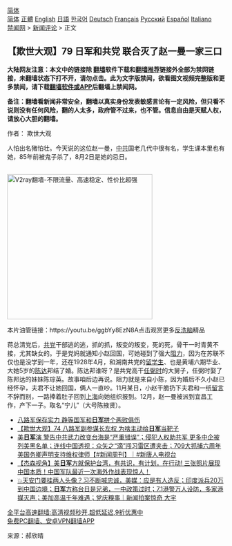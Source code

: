  <!-- 面包屑导航 --> <div class="breadcrumb"><!-- GTranslate: https://gtranslate.io/ -->  <div class="switcher notranslate">  <div class="selected">  <a href="#" onclick="return false;"> 简体</a>  </div>  <div class="option">  <a href="https://www.bannedbook.org" onclick="doGTranslate('zh-CN|zh-CN');jQuery('div.switcher div.selected a').html(jQuery(this).html());return false;" title="简体中文" class="nturl selected"> 简体</a>  <a href="https://www.bannedbook.org/zh-tw/" onclick="doGTranslate('zh-CN|zh-TW');jQuery('div.switcher div.selected a').html(jQuery(this).html());return false;" title="繁體中文" class="nturl"> 正體</a>  <a href="https://www.bannedbook.org/en/" onclick="doGTranslate('zh-CN|en');jQuery('div.switcher div.selected a').html(jQuery(this).html());return false;" title="English" class="nturl"> English</a>  <a href="https://www.bannedbook.org/ja/" onclick="doGTranslate('zh-CN|ja');jQuery('div.switcher div.selected a').html(jQuery(this).html());return false;" title="日本語" class="nturl"> 日語</a>  <a href="https://www.bannedbook.org/ko/" onclick="doGTranslate('zh-CN|ko');jQuery('div.switcher div.selected a').html(jQuery(this).html());return false;" title="한국어" class="nturl"> 한국어</a>  <a href="https://www.bannedbook.org/de/" onclick="doGTranslate('zh-CN|de');jQuery('div.switcher div.selected a').html(jQuery(this).html());return false;" title="Deutsch" class="nturl"> Deutsch</a>  <a href="https://www.bannedbook.org/fr/" onclick="doGTranslate('zh-CN|fr');jQuery('div.switcher div.selected a').html(jQuery(this).html());return false;" title="Français" class="nturl"> Français</a>  <a href="https://www.bannedbook.org/ru/" onclick="doGTranslate('zh-CN|ru');jQuery('div.switcher div.selected a').html(jQuery(this).html());return false;" title="Русский" class="nturl"> Русский</a>  <a href="https://www.bannedbook.org/es/" onclick="doGTranslate('zh-CN|es');jQuery('div.switcher div.selected a').html(jQuery(this).html());return false;" title="Español" class="nturl"> Español</a>  <a href="https://www.bannedbook.org/it/" onclick="doGTranslate('zh-CN|it');jQuery('div.switcher div.selected a').html(jQuery(this).html());return false;" title="Italiano" class="nturl"> Italiano</a>  </div>  </div>      <div class='breadcrumb-sub'><!-- Breadcrumb NavXT 6.3.0 --> <a href="https://www.bannedbook.org/" class="home">禁闻网</a> &gt; <a href="https://www.bannedbook.org/bnews/comments/" class="category">新闻评论</a> &gt; 正文</div></div><h2>【欺世大观】79 日军和共党 联合灭了赵一曼一家三口</h2> <p class="notice"><b>大陆网友注意：本文中的链接除 <a href="https://github.com/bannedbook/fanqiang" >翻墙</a>软件下载和<a href="https://github.com/killgcd/justmysocks/blob/master/README.md">翻墙推荐</a>链接外全部为禁网链接，未翻墙状态下打不开，请勿点击。此为文字版禁闻，欲看图文视频完整版和更多禁闻，请下载<a href="https://github.com/bannedbook/fanqiang">翻墙软件或APP</a>后翻墙上禁闻网。</p><p>备注：翻墙看新闻非常安全，翻墙以真实身份发表敏感言论有一定风险，但只看不说则没有任何风险，翻的人太多，政府管不过来，也不管。信息自由是天赋人权，请放心大胆的翻墙。</b></p>  <div class="entry"> <p>作者： 欺世大观</p> <p id="summary">人怕出名猪怕壮。今天说的这位赵一曼，<a href="https://www.bannedbook.org/bnews/tag/%e4%b8%ad%e5%85%b1/" class="st_tag internal_tag" rel="tag" title="标签 中共 下的日志">中共</a>国老几代中很有名，学生课本里也有她，85年前被鬼子杀了，8月2日是她的忌日。</p>  <p id="conimg"></p> <p><br/><a href="https://github.com/bannedbook/fanqiang/wiki/V2ray%E6%9C%BA%E5%9C%BA"><img src="https://raw.githubusercontent.com/bannedbook/fanqiang/master/v2ss/images/v2free.jpg" width="336" alt="V2ray翻墙-不限流量、高速稳定、性价比超强"></a><br/></p>  <p>本片油管链接：https://youtu.be/ggbYy8EzN8A点击观赏更多<a href="https://www.bannedbook.org/bnews/tag/%E5%8F%8D%E6%B4%97%E8%84%91/" class="st_tag internal_tag" rel="tag" title="标签 反洗脑 下的日志">反洗脑</a>精品</p> <p>蒋总清党后，<a href="https://www.bannedbook.org/bnews/tag/%E5%85%B1%E5%85%9A/" class="st_tag internal_tag" rel="tag" title="标签 共党 下的日志">共党</a>干部逃的逃，抓的抓，叛变的叛变，死的死，骨干一时青黄不接，尤其缺女的。于是党妈就通知小赵回国，可她碰到了强大<a href="https://www.bannedbook.org/bnews/tag/%E9%98%BB%E5%8A%9B/" class="st_tag internal_tag" rel="tag" title="标签 阻力 下的日志">阻力</a>，因为在苏联不仅也是没学到一年，还在1928年4月，和湖南共党的<a href="https://www.bannedbook.org/bnews/tag/%e7%95%99%e5%ad%a6%e7%94%9f/" class="st_tag internal_tag" rel="tag" title="标签 留学生 下的日志">留学生</a>、也是黄埔六期毕业、大她5岁的<a href="https://www.bannedbook.org/bnews/tag/%e9%99%88%e8%be%be/" class="st_tag internal_tag" rel="tag" title="标签 陈达 下的日志">陈达</a>邦结了婚。陈达邦谁呀？是共党高干<a href="https://www.bannedbook.org/bnews/tag/%e4%bb%bb%e5%bc%bc%e6%97%b6/" class="st_tag internal_tag" rel="tag" title="标签 任弼时 下的日志">任弼时</a>的大舅子，任弼时娶了陈邦达的妹妹陈琮英。故事咱后边再说。阻力就是来自小陈，因为婚后不久小赵已经怀孕，夫君不让她回国，俩人一直吵。11月某日，小赵干脆扔下夫君和一纸<span class='wp_keywordlink'><a href="https://www.bannedbook.org/bnews/tougao/" title="留言" target="_blank">留言</a></span>不辞而别，一路捧着肚子回到<a href="https://www.bannedbook.org/bnews/tag/%e4%b8%8a%e6%b5%b7/" class="st_tag internal_tag" rel="tag" title="标签 上海 下的日志">上海</a>向她组织报到。12月，赵一曼被派到宜昌工作，产下一子。取名“宁儿”（大号陈掖贤）。</p>  <ul class='op-related-articles' title='相关阅读'> <li><a href='https://www.bannedbook.org/bnews/lifebaike/20210810/1603644.html' target='_blank'>八路军保存实力 静等国军和<b>日军</b>拼个两败俱伤</a></li> <li><a href='https://www.bannedbook.org/bnews/comments/20210713/1585940.html' target='_blank'>【欺世大观】74 八路军副参谋长左权 为啥主动给<b>日军</b>当靶子</a></li> <li><a href='https://www.bannedbook.org/bnews/bannedvideo/20210711/1584800.html' target='_blank'>美<b>日军</b>演 警告中共武力改变台海是“严重错误”；侵犯人权助共军 更多中企被列美黑名单；连线中国透视：众矢之“滴”闯习雷区遭夹击；709大抓捕六周年 美国务卿声明支持维权律师【#新闻周刊】｜#新唐人电视台</a></li> <li><a href='https://www.bannedbook.org/bnews/comments/20210704/1580122.html' target='_blank'>【杰森视角】美<b>日军</b>方就保护台湾，有共识，有计划，在行动! 三张照片展现中国本质！中国军队最近一次海外作战表现惊人！</a></li> <li><a href='https://www.bannedbook.org/bnews/bannedvideo/20210630/1577317.html' target='_blank'>💥天安门要挂两人头像？习不断喊忠诚，美媒：应是有人造反；印度派兵20万到中国边境；<b>日军</b>方称台日是兄弟，一中政策过时；7.1港警万人设防，多家港媒灭声；美加高温千年难遇；党庆糗事｜新闻拍案惊奇 大宇</a></li> </ul> <p class="texttj"> <a href="https://github.com/bannedbook/fanqiang/wiki/V2ray%E6%9C%BA%E5%9C%BA" target="_blank">全平台高速翻墙:高清视频秒开,超低延迟,9折优惠中</a><br/> <a href="https://github.com/bannedbook/fanqiang/wiki/%E7%A6%81%E9%97%BB%E7%BD%91%E5%AE%89%E5%8D%93%E7%BF%BB%E5%A2%99%E6%96%B0%E9%97%BBAPP" target="_blank">免费PC翻墙、安卓VPN翻墙APP</a></p><p> 来源：郝欣晴 </p> <a name='sharetosocial'></a>  <div style="margin-bottom:5px;padding-bottom:5px;clear:both"> <div id="archive-pix-1" class="banner-ads"> <!-- AuctionX Display platform tag START --> <div id="26318x728x90x621x_ADSLOT2" clicktrack="%%CLICK_URL_ESC%%"></div> <!-- AuctionX Display platform tag END --> </div> <div id="archive-pix-2" class="banner-ads"> <!-- AuctionX Display platform tag START --> <div id="26315x300x250x621x_ADSLOT2" clicktrack="%%CLICK_URL_ESC%%"></div> <!-- AuctionX Display platform tag END --> </div> </div>  <div id="archive-pix-1" class="banner-ads"> <!-- AuctionX Display platform tag START --> <div id="26318x728x90x621x_ADSLOT3" clicktrack="%%CLICK_URL_ESC%%"></div> <!-- AuctionX Display platform tag END --> </div> </div><!--END ENTRY--> 